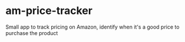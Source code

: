 # am-price-tracker
Small app to track pricing on Amazon, identify when it's a good price to purchase the product

